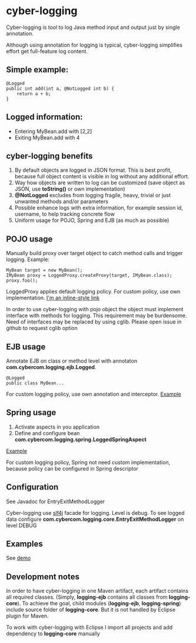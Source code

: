 cyber-logging
=============

Cyber-logging is tool to log Java method input and output just by single annotation. 

Although using annotation for logging is typical, cyber-logging simplifies effort get full-feature log content.

Simple example:
--------------- 

    @Logged
    public int add(int a, @NotLogged int b) {
        return a + b;
    }

Logged information:
---------------
* Entering MyBean.add with [2,2]
* Exiting MyBean.add with 4

cyber-logging benefits
---------------
1. By default objects are logged in JSON format. This is best profit, because full object content is visible in log without any additional effort.
2. Way how objects are written to log can be customized (save object as JSON, use **toString()** or own implementation)
3. **@NotLogged** excludes from logging fragile, heavy, trivial or just unwanted methods and/or parameters
4. Possible enhance logs with extra information, for example session id, username, to help tracking concrete flow
5. Uniform usage for POJO, Spring and EJB (as much as possible)

POJO usage
----------

Manually build proxy over target object to catch method calls and trigger logging. Example:

    MyBean target = new MyBean();
    IMyBean proxy = LoggedProxy.createProxy(target, IMyBean.class);
    proxy.foo();

LoggedProxy applies default logging policy. For custom policy, use own implementation. [I'm an inline-style link](https://www.google.com)

In order to use cyber-logging with pojo object the object must implement interface with methods for logging. This requirement may be burdensome. Need of interfaces may be 
replaced by using cglib. Please open issue in github to request cglib option

EJB usage
----------

Annotate EJB on class or method level with annotaton **com.cybercom.logging.ejb.Logged**. 

    @Logged
    public class MyBean...

For custom logging policy, use own annotation and interceptor. [Example](https://github.com/michaldo/cyber-logging-demo/tree/master/demo-logging-ejb/src/test/java/com/cybercom/demo/logging/ejb/custom)

Spring usage
----------

1. Activate aspects in you application
2. Define and configure bean **com.cybercom.logging.spring.LoggedSpringAspect**

[Example](https://github.com/michaldo/cyber-logging-demo/blob/master/demo-logging-spring/src/test/resources/spring-beans.xml)

For custom logging policy, Spring not need custom implementation, because policy can be configured in Spring descriptor

Configuration
-----

See Javadoc for EntryExitMethodLogger

Cyber-logging use [slf4j](http://www.slf4j.org/) facade for logging. Level is debug. To see logged data configure
**com.cybercom.logging.core.EntryExitMethodLogger** on level DEBUG 

Examples
--------

See [demo](https://github.com/michaldo/cyber-logging-demo)

Development notes
-------
In order to have cyber-logging in one Maven artifact, each artifact contains all required classes. (Simply, **logging-ejb** contains all classes from **logging-core**).
To achieve the goal, child modules (**logging-ejb**, **logging-spring**) include source folder of **logging-core**. But it is not handled by Eclipse plugin for Maven.

To work with cyber-logging with Eclipse I import all projects and add dependency to **logging-core** manually



